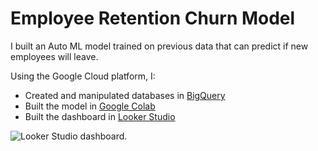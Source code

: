 # Employee Retention Churn Model
I built an Auto ML model trained on previous data that can predict if new employees will leave. 

Using the Google Cloud platform, I:
- Created and manipulated databases in [BigQuery](https://github.com/ndomah/Nilesh-Data-Portfolio/blob/main/Employee%20Retention%20Churn%20Model/bigquery2.png)
- Built the model in [Google Colab](https://github.com/ndomah/Nilesh-Data-Portfolio/blob/main/Employee%20Retention%20Churn%20Model/Pilot_Analysis_Employee_Churn.ipynb)
- Built the dashboard in [Looker Studio](https://lookerstudio.google.com/reporting/c31ad2aa-1202-4bd0-8271-b70de439f543)

![Looker Studio dashboard](https://github.com/ndomah/Nilesh-Data-Portfolio/blob/main/Employee%20Retention%20Churn%20Model/dashboard.png).
